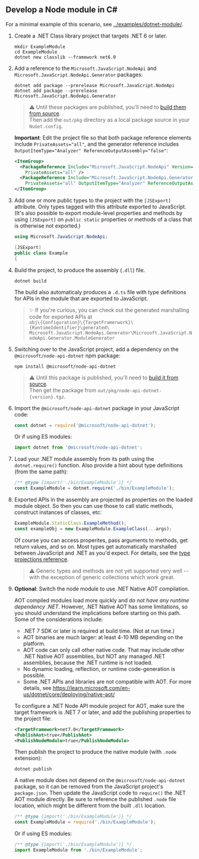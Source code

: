 ## Develop a Node module in C#

For a minimal example of this scenario, see
[../examples/dotnet-module/](../examples/dotnet-module/).

1. Create a .NET Class library project that targets .NET 6 or later.
    ```
    mkdir ExampleModule
    cd ExampleModule
    dotnet new classlib --framework net6.0
    ```

2. Add a reference to the `Microsoft.JavaScript.NodeApi` and
   `Microsoft.JavaScript.NodeApi.Generator` packages:
    ```
    dotnet add package --prerelease Microsoft.JavaScript.NodeApi
    dotnet add package --prerelease Microsoft.JavaScript.NodeApi.Generator
    ```
    > :warning: Until these packages are published, you'll need to
    [build them from source](../README-DEV.md).<br>Then add the `out/pkg` directory as a local
    package source in your `NuGet.config`.

    **Important**: Edit the project file so that both package reference elements include `PrivateAssets="all"`, and the generator reference includes `OutputItemType="Analyzer" ReferenceOutputAssembly="false"`:
    ```xml
    <ItemGroup>
      <PackageReference Include="Microsoft.JavaScript.NodeApi" Version="0.1.*-*"
        PrivateAssets="all" />
      <PackageReference Include="Microsoft.JavaScript.NodeApi.Generator" Version="0.1.*-*"
        PrivateAssets="all" OutputItemType="Analyzer" ReferenceOutputAssembly="false" />
    </ItemGroup>
    ```

3. Add one or more public types to the project with the `[JSExport]` attribute. Only types
   tagged with this attribute exported to JavaScript. (It's also possible to export module-level
   properties and methods by using `[JSExport]` on `public static` properties or methods of a class
   that is otherwise not exported.)
    ```C#
    using Microsoft.JavaScript.NodeApi;

    [JSExport]
    public class Example
    {
   ```

4. Build the project, to produce the assembly (`.dll`) file.
    ```
    dotnet build
    ```
    The build also automaticaly produces a `.d.ts` file with type definitions for APIs in the
    module that are exported to JavaScript.

    > :sparkles: If you're curious, you can check out the generated marshalling code for exported APIs at<br>
    `obj\{Configuration}\{TargetFramerwork}\{RuntimeIdentifier}\generated\
    Microsoft.JavaScript.NodeApi.Generator\Microsoft.JavaScript.NodeApi.Generator.ModuleGenerator`

5. Switching over to the JavaScript project, add a dependency on the `@microsoft/node-api-dotnet` npm package:
    ```
    npm install @microsoft/node-api-dotnet
    ```
    > :warning: Until this package is published, you'll need to
    [build it from source](../README-DEV.md).<br>Then get the package from
    `out/pkg/node-api-dotnet-{version}.tgz`.

6. Import the `@microsoft/node-api-dotnet` package in your JavaScript code:
    ```JavaScript
    const dotnet = require('@microsoft/node-api-dotnet');
    ```
    Or if using ES modules:
    ```JavaScript
    import dotnet from '@microsoft/node-api-dotnet';
    ```

7. Load your .NET module assembly from its path using the `dotnet.require()` function. Also provide
    a hint about type definitions (from the same path):
    ```JavaScript
    /** @type {import('./bin/ExampleModule')} */
    const ExampleModule = dotnet.require('./bin/ExampleModule');
    ```
8. Exported APIs in the assembly are projected as properties on the loaded module object. So then
   you can use those to call static methods, construct instances of classes, etc:
    ```JavaScript
    ExampleModule.StaticClass.ExampleMethod();
    const exampleObj = new ExampleModule.ExampleClass(...args);
    ```
    Of course you can access properites, pass arguments to methods, get return values, and so on.
    Most types get automatically marshalled between JavaScript and .NET as you'd expect. For
    details, see the [type projections reference](./typescript.md).

    > :warning: Generic types and methods are not yet supported very well -- with the exception of
    generic collections which work great.

9. **Optional**: Switch the node module to use .NET Native AOT compilation.

    AOT compiled modules load more quickly and _do not have any runtime dependency .NET_. However,
    .NET Native AOT has some limitations, so you should understand the implications before starting
    on this path. Some of the considerations include:
      - .NET 7 SDK or later is required at build time. (Not at run time.)
      - AOT binaries are much larger: at least 4-10 MB depending on the platform.
      - AOT code can only call other native code. That may include other .NET Native AOT assemblies,
        but NOT any managed .NET assemblies, because the .NET runtime is not loaded.
      - No dynamic loading, reflection, or runtime code-generation is possible.
      - Some .NET APIs and libraries are not compatible with AOT.
    For more details, see https://learn.microsoft.com/en-us/dotnet/core/deploying/native-aot/

    To configure a .NET Node API module project for AOT, make sure the target framework is .NET 7 or
    later, and add the publishing properties to the project file:
    ```xml
    <TargetFramework>net7.0</TargetFramework>
    <PublishAot>true</PublishAot>
    <PublishNodeModule>true</PublishNodeModule>
    ```
    Then publish the project to produce the native module (with `.node` extension):
    ```
    dotnet publish
    ```

    A native module does not depend on the `@microsoft/node-api-dotnet` package, so it can be removed from the
    JavaScript project's `package.json`. Then update the JavaScript code to `require()` the .NET
    AOT module directly. Be sure to reference the published `.node` file location, which might be
    different from the built `.dll` location.
    ```JavaScript
    /** @type {import('./bin/ExampleModule')} */
    const ExampleModule = require('./bin/ExampleModule');
    ```
    Or if using ES modules:
    ```JavaScript
    /** @type {import('./bin/ExampleModule')} */
    import ExampleModule from './bin/ExampleModule';
    ```
